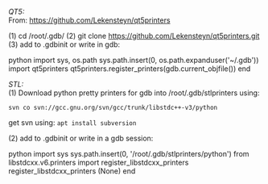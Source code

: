 *QT5:*  
From: https://github.com/Lekensteyn/qt5printers  

(1) cd /root/.gdb/
(2) git clone https://github.com/Lekensteyn/qt5printers.git
(3) add to .gdbinit or write in gdb:

python
import sys, os.path
sys.path.insert(0, os.path.expanduser('~/.gdb'))
import qt5printers
qt5printers.register_printers(gdb.current_objfile())
end


*STL:*  
(1) Download python pretty printers for gdb into /root/.gdb/stlprinters using:
	
	svn co svn://gcc.gnu.org/svn/gcc/trunk/libstdc++-v3/python

get svn using: `apt install subversion`


(2) add to .gdbinit or write in a gdb session:

python
import sys
sys.path.insert(0, '/root/.gdb/stlprinters/python')
from libstdcxx.v6.printers import register_libstdcxx_printers
register_libstdcxx_printers (None)
end


